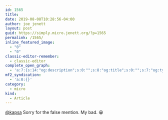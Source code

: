 ```yaml
---
id: 1565
title: 
date: 2019-08-08T10:28:56-04:00
author: joe jenett
layout: post
guid: https://simply.micro.jenett.org/?p=1565
permalink: /1565/
inline_featured_image:
  - "0"
  - "0"
classic-editor-remember:
  - classic-editor
complete_open_graph:
  - 'a:7:{s:14:"og:description";s:0:"";s:8:"og:title";s:0:"";s:7:"og:type";s:0:"";s:12:"twitter:card";s:7:"summary";s:15:"twitter:creator";s:0:"";s:19:"twitter:description";s:0:"";s:8:"og:image";s:0:"";}'
mf2_syndication:
  - 'a:0:{}'
category:
  - micro
kind:
  - Article
---
```

[@kapsa](https://micro.blog/kapsa) Sorry for the false mention. My bad. 😀